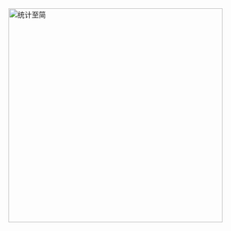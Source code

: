 
<img width="424" alt="统计至简" src="https://github.com/Flanderd/blog/assets/112143058/9afee9db-1486-4f5d-8e13-0fbebfcefc16">
